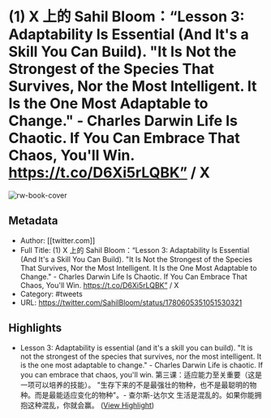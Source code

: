 # (1) X 上的 Sahil Bloom：“Lesson 3: Adaptability Is Essential (And It's a Skill You Can Build). "It Is Not the Strongest of the Species That Survives, Nor the Most Intelligent. It Is the One Most Adaptable to Change." - Charles Darwin Life Is Chaotic. If You Can Embrace That Chaos, You'll Win. https://t.co/D6Xi5rLQBK” / X

![rw-book-cover](https://readwise-assets.s3.amazonaws.com/static/images/article2.74d541386bbf.png)

## Metadata
- Author: [[twitter.com]]
- Full Title: (1) X 上的 Sahil Bloom：“Lesson 3: Adaptability Is Essential (And It's a Skill You Can Build). "It Is Not the Strongest of the Species That Survives, Nor the Most Intelligent. It Is the One Most Adaptable to Change." - Charles Darwin Life Is Chaotic. If You Can Embrace That Chaos, You'll Win. https://t.co/D6Xi5rLQBK” / X
- Category: #tweets
- URL: https://twitter.com/SahilBloom/status/1780605351051530321

## Highlights
- Lesson 3: Adaptability is essential (and it's a skill you can build). "It is not the strongest of the species that survives, nor the most intelligent. It is the one most adaptable to change." - Charles Darwin Life is chaotic. If you can embrace that chaos, you'll win. 
  第三课：适应能力至关重要（这是一项可以培养的技能）。 "生存下来的不是最强壮的物种，也不是最聪明的物种。而是最能适应变化的物种"。- 查尔斯-达尔文 生活是混乱的。如果你能拥抱这种混乱，你就会赢。 ([View Highlight](https://read.readwise.io/read/01hxe661kzfgjx32h7wg5tcxgz))
